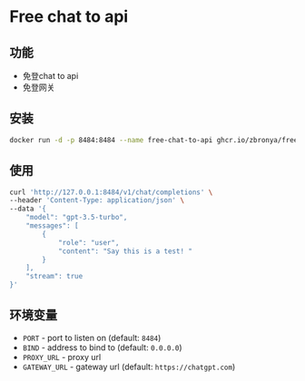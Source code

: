 # Free chat to api

## 功能
- 免登chat to api
- 免登网关

## 安装
```bash
docker run -d -p 8484:8484 --name free-chat-to-api ghcr.io/zbronya/free-chat-to-api:latest
```

## 使用
```bash
curl 'http://127.0.0.1:8484/v1/chat/completions' \
--header 'Content-Type: application/json' \
--data '{
    "model": "gpt-3.5-turbo",
    "messages": [
        {
            "role": "user",
            "content": "Say this is a test! "
        }
    ],
    "stream": true
}'
```

## 环境变量
- `PORT` - port to listen on (default: `8484`)
- `BIND` - address to bind to (default: `0.0.0.0`)
- `PROXY_URL` - proxy url
- `GATEWAY_URL` - gateway url (default: `https://chatgpt.com`)
